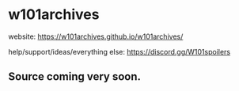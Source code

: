 # w101archives



website: https://w101archives.github.io/w101archives/

help/support/ideas/everything else: https://discord.gg/W101spoilers

Source coming very soon.
---
